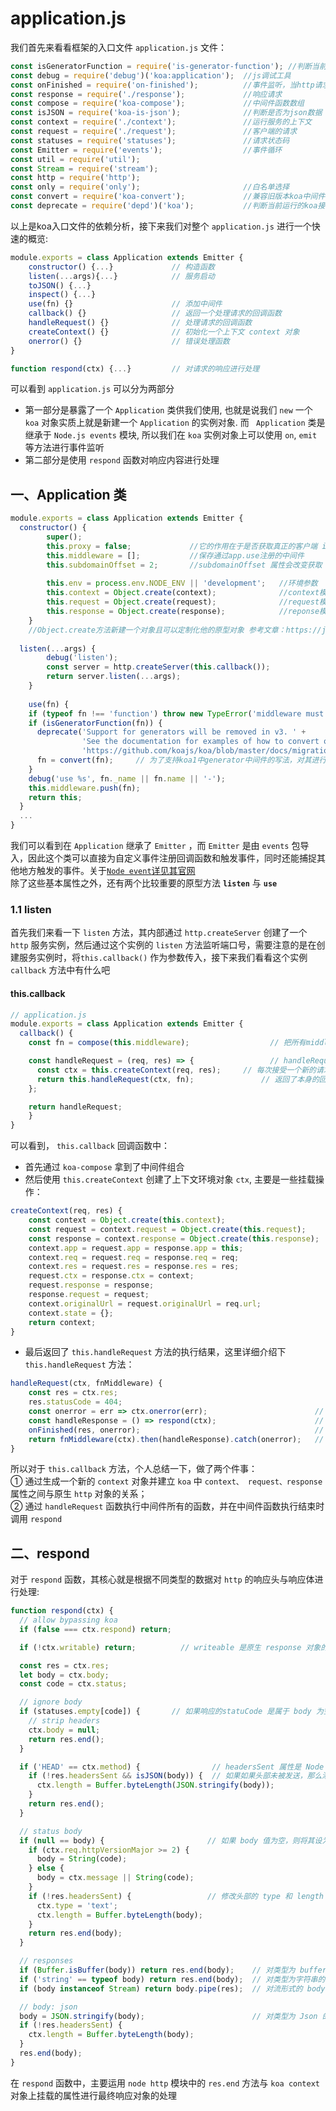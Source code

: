 # application.js
我们首先来看看框架的入口文件 `application.js` 文件：
```js
const isGeneratorFunction = require('is-generator-function'); //判断当前传入的function是否为标准的 generator function
const debug = require('debug')('koa:application');  //js调试工具
const onFinished = require('on-finished');          //事件监听，当http请求关闭，完成或者出错时调用注册好的回调
const response = require('./response');             //响应请求 
const compose = require('koa-compose');             //中间件函数数组
const isJSON = require('koa-is-json');              //判断是否为json数据
const context = require('./context');               //运行服务的上下文
const request = require('./request');               //客户端的请求
const statuses = require('statuses');               //请求状态码
const Emitter = require('events');                  //事件循环
const util = require('util');
const Stream = require('stream');
const http = require('http');
const only = require('only');                       //白名单选择
const convert = require('koa-convert');             //兼容旧版本koa中间件
const deprecate = require('depd')('koa');           //判断当前运行的koa接口是否过期，若过期则提示升级
```
以上是koa入口文件的依赖分析，接下来我们对整个 `application.js` 进行一个快速的概览:
```js
module.exports = class Application extends Emitter {
    constructor() {...}             // 构造函数
    listen(...args){...}            // 服务启动
    toJSON() {...}
    inspect() {...}
    use(fn) {}                      // 添加中间件
    callback() {}                   // 返回一个处理请求的回调函数
    handleRequest() {}              // 处理请求的回调函数
    createContext() {}              // 初始化一个上下文 context 对象
    onerror() {}                    // 错误处理函数
}

function respond(ctx) {...}         // 对请求的响应进行处理
``` 
可以看到 `application.js` 可以分为两部分
* 第一部分是暴露了一个 `Application` 类供我们使用, 也就是说我们 `new` 一个 `koa` 对象实质上就是新建一个 `Application` 的实例对象. 而 ` Application` 类是继承于 `Node.js events` 模块, 所以我们在 `koa` 实例对象上可以使用 `on`, `emit` 等方法进行事件监听
* 第二部分是使用 `respond` 函数对响应内容进行处理

## 一、Application 类
```js
module.exports = class Application extends Emitter {
  constructor() {
		super();
		this.proxy = false;             //它的作用在于是否获取真正的客户端 ip 地址
		this.middleware = [];           //保存通过app.use注册的中间件
		this.subdomainOffset = 2;       //subdomainOffset 属性会改变获取 subdomain 时返回数组的值,
																		//比如 test.page.example.com 域名, 如果设置 subdomainOffset 为 2, 那么返回的数组值为 ["page", "test"], 如果设置为 3, 那么返回数组值为 ["test"].
		this.env = process.env.NODE_ENV || 'development';   //环境参数
		this.context = Object.create(context);              //context模块，通过 context.js 创建
		this.request = Object.create(request);              //request模块，通过 request.js 创建
		this.response = Object.create(response);            //reponse模块，通过 reponse.js 创建
	}
	//Object.create方法新建一个对象且可以定制化他的原型对象 参考文章：https://juejin.im/post/5acd8ced6fb9a028d444ee4e#heading-3
	
  listen(...args) {
		debug('listen');
		const server = http.createServer(this.callback());
		return server.listen(...args);
	}
	
	use(fn) {
    if (typeof fn !== 'function') throw new TypeError('middleware must be a function!');
    if (isGeneratorFunction(fn)) {
      deprecate('Support for generators will be removed in v3. ' +
                'See the documentation for examples of how to convert old middleware ' +
                'https://github.com/koajs/koa/blob/master/docs/migration.md');
      fn = convert(fn);		// 为了支持koa1中generator中间件的写法，对其进行转换
    }
    debug('use %s', fn._name || fn.name || '-');
    this.middleware.push(fn);
    return this;
  }
  ...
}
```
我们可以看到在 `Application` 继承了 `Emitter` ，而 `Emitter` 是由 `events` 包导入，因此这个类可以直接为自定义事件注册回调函数和触发事件，同时还能捕捉其他地方触发的事件。关于[`Node event`详见其官网](http://nodejs.cn/api/events.html)  
除了这些基本属性之外，还有两个比较重要的原型方法 **`listen`** 与 **`use`**

### 1.1 listen
首先我们来看一下 `listen` 方法，其内部通过 `http.createServer` 创建了一个 `http` 服务实例，然后通过这个实例的 `listen` 方法监听端口号，需要注意的是在创建服务实例时，将`this.callback()` 作为参数传入，接下来我们看看这个实例 `callback` 方法中有什么吧

#### this.callback
```js
// application.js
module.exports = class Application extends Emitter {
  callback() {
    const fn = compose(this.middleware); 				  // 把所有middleware进行了组合，使用了koa-compose

    const handleRequest = (req, res) => {				  // handleRequest 函数相当于 http.creatServer 的回调函数, 有 req, res 两个参数, 代表原生的 request, response 对象.
      const ctx = this.createContext(req, res);		// 每次接受一个新的请求就生成一个全新的 context
      return this.handleRequest(ctx, fn); 				// 返回了本身的回调函数
    };

    return handleRequest;
	}
}
```
可以看到， `this.callback` 回调函数中：
* 首先通过 `koa-compose` 拿到了中间件组合
* 然后使用 `this.createContext` 创建了上下文环境对象 `ctx`, 主要是一些挂载操作：
```js
createContext(req, res) {
	const context = Object.create(this.context);
	const request = context.request = Object.create(this.request);
	const response = context.response = Object.create(this.response);
	context.app = request.app = response.app = this;
	context.req = request.req = response.req = req;
	context.res = request.res = response.res = res;
	request.ctx = response.ctx = context;
	request.response = response;
	response.request = request;
	context.originalUrl = request.originalUrl = req.url;
	context.state = {};
	return context;
}
```
* 最后返回了 `this.handleRequest` 方法的执行结果，这里详细介绍下`this.handleRequest` 方法：
```js
handleRequest(ctx, fnMiddleware) {
	const res = ctx.res;
	res.statusCode = 404;                      
	const onerror = err => ctx.onerror(err);			            // 错误处理	
	const handleResponse = () => respond(ctx);		                // 响应处理
	onFinished(res, onerror);										// 为 res 对象添加错误处理响应，当res结束时，执行 context 的 onerror 函数(这里需要注意区分 context 与 koa 实例中的 onerror)
	return fnMiddleware(ctx).then(handleResponse).catch(onerror);	// 执行中间件数组中所有函数，并在结束时调用 respond 函数
}
```
所以对于 `this.callback` 方法，个人总结一下，做了两个件事：   
① 通过生成一个新的 `context` 对象并建立 `koa` 中 `context、 request、response` 属性之间与原生 `http` 对象的关系；  
② 通过 `handleRequest` 函数执行中间件所有的函数，并在中间件函数执行结束时调用 `respond`

## 二、respond
对于 `respond` 函数，其核心就是根据不同类型的数据对 `http` 的响应头与响应体进行处理:
```js
function respond(ctx) {
  // allow bypassing koa
  if (false === ctx.respond) return;

  if (!ctx.writable) return;          // writeable 是原生 response 对象的 writeable 属性，检查是否为可写流

  const res = ctx.res;
  let body = ctx.body;
  const code = ctx.status;

  // ignore body
  if (statuses.empty[code]) {       // 如果响应的statuCode 是属于 body 为空的类型，例如204(not content) 304(not modified)，将body设为null
    // strip headers
    ctx.body = null;
    return res.end();
  }

  if ('HEAD' == ctx.method) {                // headersSent 属性是 Node 原生 response 对象的上的，用于检查 http 响应头是否已经被发送
    if (!res.headersSent && isJSON(body)) {  // 如果如果头部未被发送，那么添加 length 头部
      ctx.length = Buffer.byteLength(JSON.stringify(body));
    }
    return res.end();
  }

  // status body
  if (null == body) {                       // 如果 body 值为空，则将其设为 context 对象 message 属性 或者 code（ctx.status）
    if (ctx.req.httpVersionMajor >= 2) {
      body = String(code);
    } else {
      body = ctx.message || String(code);
    }                           
    if (!res.headersSent) {                 // 修改头部的 type 和 length 属性
      ctx.type = 'text';
      ctx.length = Buffer.byteLength(body);
    }
    return res.end(body);
  }

  // responses
  if (Buffer.isBuffer(body)) return res.end(body);    // 对类型为 buffer 的 body 进行处理
  if ('string' == typeof body) return res.end(body);  // 对类型为字符串的 body进行处理
  if (body instanceof Stream) return body.pipe(res);  // 对流形式的 body 进行处理

  // body: json
  body = JSON.stringify(body);                        // 对类型为 Json 的 body进行处理
  if (!res.headersSent) {
    ctx.length = Buffer.byteLength(body);
  }
  res.end(body);
}
```
在 `respond` 函数中，主要运用 `node http` 模块中的 `res.end` 方法与 `koa context` 对象上挂载的属性进行最终响应对象的处理